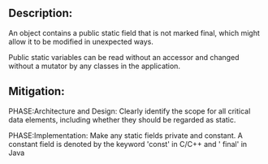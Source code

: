 ## Description:

An object contains a public static field that is not marked final, which might allow it to be modified in unexpected ways.

Public static variables can be read without an accessor and changed without a mutator by any classes in the application.

## Mitigation:


PHASE:Architecture and Design:
Clearly identify the scope for all critical data elements, including whether they should be regarded as static.

PHASE:Implementation:
Make any static fields private and constant. A constant field is denoted by the keyword 'const' in C/C++ and ' final' in Java

